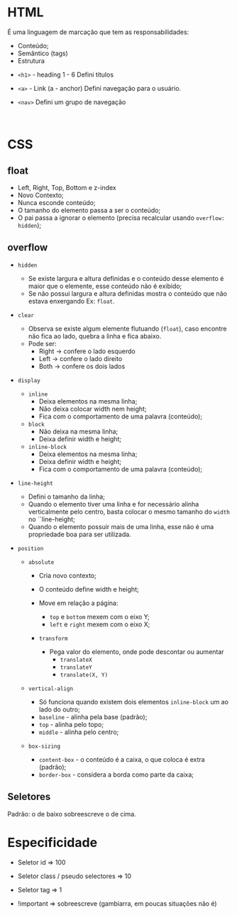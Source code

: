 # HTML

É uma linguagem de marcação que tem as responsabilidades:

- Conteúdo;
- Semântico (tags)
- Estrutura

* `<h1>` - heading 1 - 6
  Defini títulos

- `<a>` - Link (a - anchor)
  Defini navegação para o usuário.

- `<nav>`
  Defini um grupo de navegação

<br/>

# CSS

## float

- Left, Right, Top, Bottom e z-index
- Novo Contexto;
- Nunca esconde conteúdo;
- O tamanho do elemento passa a ser o conteúdo;
- O pai passa a ignorar o elemento (precisa recalcular usando `overflow: hidden`);

## overflow

- `hidden`

  - Se existe largura e altura definidas e o conteúdo desse elemento é maior que o elemente, esse conteúdo não é exibido;
  - Se não possui largura e altura definidas mostra o conteúdo que não estava enxergando Ex: `float`.

- `clear`

  - Observa se existe algum elemente flutuando (`float`), caso encontre não fica ao lado, quebra a linha e fica abaixo.
  - Pode ser:
    - Right -> confere o lado esquerdo
    - Left -> confere o lado direito
    - Both -> confere os dois lados

- `display`

  - `inline`
    - Deixa elementos na mesma linha;
    - Não deixa colocar width nem height;
    - Fica com o comportamento de uma palavra (conteúdo);
  - `block`
    - Não deixa na mesma linha;
    - Deixa definir width e height;
  - `inline-block`
    - Deixa elementos na mesma linha;
    - Deixa definir width e height;
    - Fica com o comportamento de uma palavra (conteúdo);

- `line-height`

  - Defini o tamanho da linha;
  - Quando o elemento tiver uma linha e for necessário alinha verticalmente pelo centro, basta colocar o mesmo tamanho do `width` no ``line-height;
  - Quando o elemento possuir mais de uma linha, esse não é uma propriedade boa para ser utilizada.

- `position`

  - `absolute`

    - Cria novo contexto;
    - O conteúdo define width e height;
    - Move em relação a página:

      - `top` e `bottom` mexem com o eixo Y;
      - `left` e `right` mexem com o eixo X;

    - `transform`
      - Pega valor do elemento, onde pode descontar ou aumentar
        - `translateX`
        - `translateY`
        - `translate(X, Y)`

  - `vertical-align`

    - Só funciona quando existem dois elementos `inline-block` um ao lado do outro;
    - `baseline` - alinha pela base (padrão);
    - `top` - alinha pelo topo;
    - `middle` - alinha pelo centro;

  - `box-sizing`
    - `content-box` - o conteúdo é a caixa, o que coloca é extra (padrão);
    - `border-box` - considera a borda como parte da caixa;

## Seletores

Padrão: o de baixo sobreescreve o de cima.

# Especificidade

- Seletor id => 100
- Seletor class / pseudo selectores => 10
- Seletor tag => 1

- !important => sobreescreve (gambiarra, em poucas situações não é)
